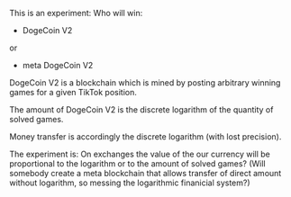 This is an experiment: Who will win:

* DogeCoin V2

or

* meta DogeCoin V2

DogeCoin V2 is a blockchain which is mined by posting arbitrary winning games for
a given TikTok position.

The amount of DogeCoin V2 is the discrete logarithm of the quantity of solved games.

Money transfer is accordingly the discrete logarithm (with lost precision).

The experiment is: On exchanges the value of the our currency will be proportional
to the logarithm or to the amount of solved games? (Will somebody create a meta
blockchain that allows transfer of direct amount without logarithm, so messing the
logarithmic finanicial system?)
